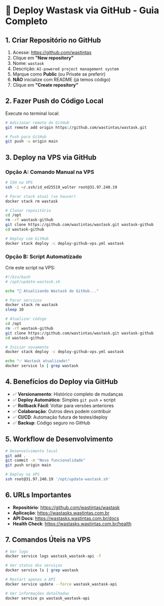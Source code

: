 # 🚀 Deploy Wastask via GitHub - Guia Completo

## 1. Criar Repositório no GitHub

1. Acesse: https://github.com/wastintas
2. Clique em **"New repository"**
3. Nome: `wastask`
4. Descrição: `AI-powered project management system`
5. Marque como **Public** (ou Private se preferir)
6. **NÃO** inicialize com README (já temos código)
7. Clique em **"Create repository"**

## 2. Fazer Push do Código Local

Execute no terminal local:

```bash
# Adicionar remote do GitHub
git remote add origin https://github.com/wastintas/wastask.git

# Push para GitHub
git push -u origin main
```

## 3. Deploy na VPS via GitHub

### Opção A: Comando Manual na VPS

```bash
# SSH na VPS
ssh -i ~/.ssh/id_ed25519_walter root@31.97.240.19

# Parar stack atual (se houver)
docker stack rm wastask

# Clonar repositório
cd /opt
rm -rf wastask-github
git clone https://github.com/wastintas/wastask.git wastask-github
cd wastask-github

# Deploy com GitHub
docker stack deploy -c deploy-github-vps.yml wastask
```

### Opção B: Script Automatizado

Crie este script na VPS:

```bash
#!/bin/bash
# /opt/update-wastask.sh

echo "🔄 Atualizando Wastask do GitHub..."

# Parar serviços
docker stack rm wastask
sleep 10

# Atualizar código
cd /opt
rm -rf wastask-github
git clone https://github.com/wastintas/wastask.git wastask-github
cd wastask-github

# Iniciar novamente
docker stack deploy -c deploy-github-vps.yml wastask

echo "✅ Wastask atualizado!"
docker service ls | grep wastask
```

## 4. Benefícios do Deploy via GitHub

- ✅ **Versionamento**: Histórico completo de mudanças
- ✅ **Deploy Automático**: Simples `git push` + script
- ✅ **Rollback Fácil**: Voltar para versões anteriores
- ✅ **Colaboração**: Outros devs podem contribuir
- ✅ **CI/CD**: Automação futura de testes/deploy
- ✅ **Backup**: Código seguro no GitHub

## 5. Workflow de Desenvolvimento

```bash
# Desenvolvimento local
git add .
git commit -m "Nova funcionalidade"
git push origin main

# Deploy na VPS
ssh root@31.97.240.19 '/opt/update-wastask.sh'
```

## 6. URLs Importantes

- **Repositório**: https://github.com/wastintas/wastask
- **Aplicação**: https://wastasks.wastintas.com.br
- **API Docs**: https://wastasks.wastintas.com.br/docs
- **Health Check**: https://wastasks.wastintas.com.br/health

## 7. Comandos Úteis na VPS

```bash
# Ver logs
docker service logs wastask_wastask-api -f

# Ver status dos serviços
docker service ls | grep wastask

# Restart apenas a API
docker service update --force wastask_wastask-api

# Ver informações detalhadas
docker service ps wastask_wastask-api
```